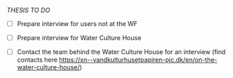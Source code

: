 *THESIS TO DO*
- [ ] Prepare interview for users not at the WF
- [ ] Prepare interview for Water Culture House
- [ ] Contact the team behind the Water Culture House for an interview (find contacts here https://xn--vandkulturhusetpapiren-pjc.dk/en/on-the-water-culture-house/)

